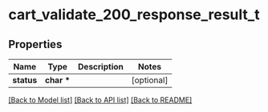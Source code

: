 # cart_validate_200_response_result_t

## Properties
Name | Type | Description | Notes
------------ | ------------- | ------------- | -------------
**status** | **char \*** |  | [optional] 

[[Back to Model list]](../README.md#documentation-for-models) [[Back to API list]](../README.md#documentation-for-api-endpoints) [[Back to README]](../README.md)


